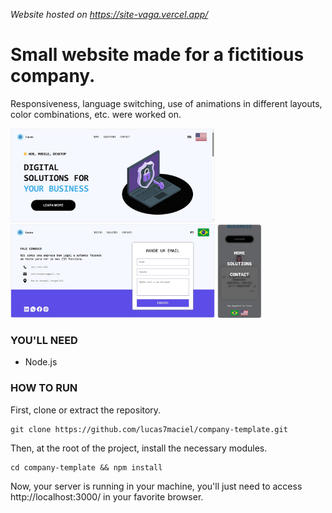 _Website hosted on https://site-vaga.vercel.app/_
# Small website made for a fictitious company.
Responsiveness, language switching, use of animations in different layouts, color combinations, etc. were worked on.
<p float="center">
  <img src="https://raw.githubusercontent.com/lucas7maciel/company-template/master/screenshots/home.jpeg" height="150" />
  <img src="https://raw.githubusercontent.com/lucas7maciel/company-template/master/screenshots/contact.jpeg" height="150" /> 
  <img src="https://raw.githubusercontent.com/lucas7maciel/company-template/master/screenshots/mobile-menu.jpeg" height="150" />
</p>


### YOU'LL NEED
- Node.js

### HOW TO RUN
First, clone or extract the repository.
```
git clone https://github.com/lucas7maciel/company-template.git
```

Then, at the root of the project, install the necessary modules.
```
cd company-template && npm install
```

Now, your server is running in your machine, you'll just need to access http://localhost:3000/ in your favorite browser.
